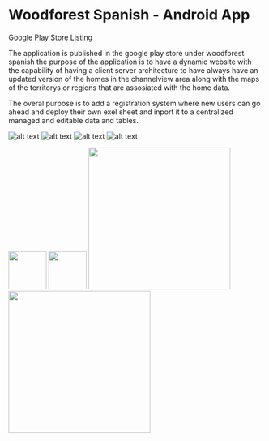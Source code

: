 # Woodforest Spanish - Android App 

[Google Play Store Listing ](https://play.google.com/store/apps/details?id=com.twinrat.woodforest)

The application is published in the google play store under woodforest spanish the purpose of the application is to have a dynamic website with the capability of having a client server architecture to have always have an updated version of the homes in the channelview area along with the maps of the territorys or regions that are assosiated with the home data. 

The overal purpose is to add a registration system where new users can go ahead and deploy their own exel sheet and inport it to a centralized managed and editable data and tables.


![alt text](https://github.com/filehippo/Woodforestapp/blob/master/1.png)
![alt text](https://github.com/filehippo/Woodforestapp/blob/master/2.png)
![alt text](https://github.com/filehippo/Woodforestapp/blob/master/3.png)
![alt text](https://github.com/filehippo/Woodforestapp/blob/master/4.png)


<img src="https://github.com/filehippo/Woodforestapp/blob/master/1.png" height="75">
<img src="https://github.com/filehippo/Woodforestapp/blob/master/2.png" height="75">

 <img src="https://github.com/filehippo/Woodforestapp/blob/master/3.png" width="280"/> 
 <img src="https://github.com/filehippo/Woodforestapp/blob/master/4.png" width="280" />


